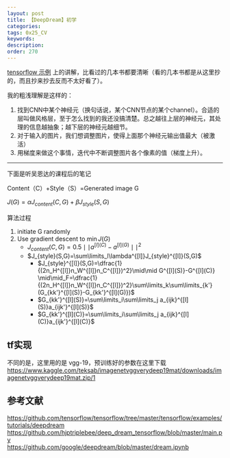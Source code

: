 ```yaml
---
layout: post
title: 【DeepDream】初学
categories:
tags: 0x25_CV
keywords:
description:
order: 270
---
```


[tensorflow 示例](https://github.com/tensorflow/tensorflow/tree/master/tensorflow/examples/tutorials/deepdream) 上的讲解，比看过的几本书都要清晰（看的几本书都是从这里抄的，而且抄来抄去反而不太好看了）。  


我的粗浅理解是这样的：
1. 找到CNN中某个神经元（换句话说，某个CNN节点的某个channel）。合适的层叫做风格层，至于怎么找到的我还没搞清楚。总之越往上层的神经元，其处理的信息越抽象；越下层的神经元越细节。
2. 对于输入的图片，我们想调整图片，使得上面那个神经元输出值最大（被激活）
3. 用梯度来做这个事情，迭代中不断调整图片各个像素的值（梯度上升）。


---------------------------
下面是听吴恩达的课程后的笔记

Content（C）+Style（S）=Generated image G  

$J(G)=\alpha J_{content}(C,G)+\beta J_{style}(S,G)$

算法过程
1. initiate G randomly
2. Use gradient descent to $\min J(G)$
    - $J_{content}(C,G)=0.5 \mid \mid a^{[l](C)}-a^{[l](G)}\mid\mid^2$
    - $J_{style}(S,G)=\sum\limits_l\lambda^{[l]}J_{style}^{[l]}(S,G)$
        - $J_{style}^{[l]}(S,G)=\dfrac{1}{(2n_H^{[l]}n_W^{[l]}n_C^{[l]})^2}\mid\mid G^{[l](S)}-G^{[l](C)} \mid\mid_F=\dfrac{1}{(2n_H^{[l]}n_W^{[l]}n_C^{[l]})^2}\sum\limits_k\sum\limits_{k'}(G_{kk'}^{[l](S)}-G_{kk'}^{[l](G)})$
        - $G_{kk'}^{[l](S)}=\sum\limits_i\sum\limits_j a_{ijk}^{[l](S)}a_{ijk'}^{[l](S)}$
        - $G_{kk'}^{[l](C)}=\sum\limits_i\sum\limits_j a_{ijk}^{[l](C)}a_{ijk'}^{[l](C)}$


## tf实现

不同的是，这里用的是 vgg-19，预训练好的参数在这里下载
https://www.kaggle.com/teksab/imagenetvggverydeep19mat/downloads/imagenetvggverydeep19mat.zip/1




## 参考文献
https://github.com/tensorflow/tensorflow/tree/master/tensorflow/examples/tutorials/deepdream  
https://github.com/hjptriplebee/deep_dream_tensorflow/blob/master/main.py  
https://github.com/google/deepdream/blob/master/dream.ipynb

